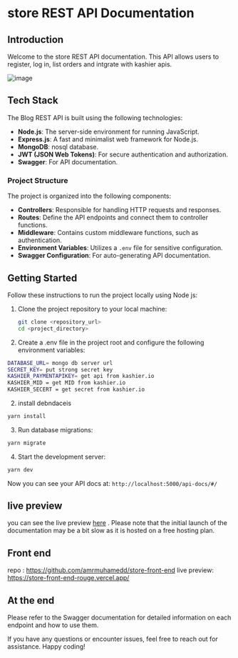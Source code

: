 # store REST API Documentation

## Introduction

Welcome to the store REST API documentation. This API allows users to register, log in, list orders and intgrate with kashier apis.

![image](https://github.com/user-attachments/assets/cea0dc8f-0488-47be-b148-051e7ae92357)



## Tech Stack

The Blog REST API is built using the following technologies:

- **Node.js**: The server-side environment for running JavaScript.
- **Express.js**: A fast and minimalist web framework for Node.js.
- **MongoDB**: nosql database.
- **JWT (JSON Web Tokens)**: For secure authentication and authorization.
- **Swagger**: For API documentation.



### Project Structure

The project is organized into the following components:

- **Controllers**: Responsible for handling HTTP requests and responses.
- **Routes**: Define the API endpoints and connect them to controller functions.
- **Middleware**: Contains custom middleware functions, such as authentication.
- **Environment Variables**: Utilizes a `.env` file for sensitive configuration.
- **Swagger Configuration**: For auto-generating API documentation.

## Getting Started

Follow these instructions to run the project locally using Node js:

1. Clone the project repository to your local machine:

   ```bash
   git clone <repository_url>
   cd <project_directory>

1. Create a .env file in the project root and configure the following environment variables:

```bash
DATABASE_URL= mongo db server url
SECRET_KEY= put strong secret key
KASHIER_PAYMENTAPIKEY= get api from kashier.io
KASHIER_MID = get MID from kashier.io
KASHIER_SECERT = get secret from kashier.io
```
2. install debndaceis

```bash
yarn install
```
3. Run database migrations: 
```bash
yarn migrate
```

4. Start the development server:
   
```bash
yarn dev
```

Now you can see your API docs at: `http://localhost:5000/api-docs/#/`


## live preview 

you can see the live preview [here](https://store-back-end-7v7c.onrender.com/api-docs/#/) . Please note that the initial launch of the documentation may be a bit slow as it is hosted on a free hosting plan.

## Front end 
repo : https://github.com/amrmuhamedd/store-front-end
live preview: https://store-front-end-rouge.vercel.app/
## At the end 
Please refer to the Swagger documentation for detailed information on each endpoint and how to use them.

If you have any questions or encounter issues, feel free to reach out for assistance. Happy coding!
